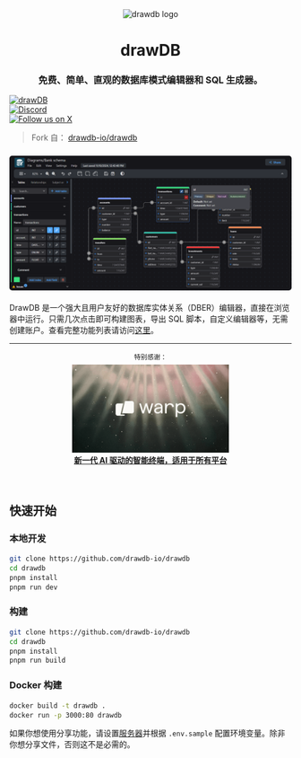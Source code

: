 <div align="center">
    <img width="64" alt="drawdb logo" src="./src/assets/icon-dark.png">
    <h1>drawDB</h1>
</div>


<h3 align="center">免费、简单、直观的数据库模式编辑器和 SQL 生成器。</h3>


<div align="center" style="margin-bottom:12px;">
    <a href="https://drawdb.app/" style="display: flex; align-items: center;">
        <img src="https://img.shields.io/badge/Start%20building-grey" alt="drawDB"/>
    </a>
    <a href="https://discord.gg/BrjZgNrmR6" style="display: flex; align-items: center;">
        <img src="https://img.shields.io/discord/1196658537208758412.svg?label=Join%20the%20Discord&logo=discord" alt="Discord"/>
    </a>
    <a href="https://x.com/drawDB_" style="display: flex; align-items: center;">
        <img src="https://img.shields.io/badge/Follow%20us%20on%20X-blue?logo=X" alt="Follow us on X"/>
    </a>
</div>

> Fork 自： [drawdb-io/drawdb](https://github.com/drawdb-io/drawdb)

<h3 align="center"><img width="700" style="border-radius:5px;" alt="demo" src="./src/assets/drawdb.png"></h3>

DrawDB 是一个强大且用户友好的数据库实体关系（DBER）编辑器，直接在浏览器中运行。只需几次点击即可构建图表，导出 SQL 脚本，自定义编辑器等，无需创建账户。查看完整功能列表请访问[这里](https://drawdb.app/)。



---
<div align="center">
  <sup>特别感谢：</sup>
  <br>
  <a href="https://www.warp.dev/drawdb/" target="_blank">
    <img alt="Warp sponsorship" width="280" src="./src/assets/warp2.png">
    <br>
    <b>新一代 AI 驱动的智能终端，适用于所有平台</b>
  </a>
</div>
<br/>
<br/>


## 快速开始

### 本地开发

```bash
git clone https://github.com/drawdb-io/drawdb
cd drawdb
pnpm install
pnpm run dev
```

### 构建

```bash
git clone https://github.com/drawdb-io/drawdb
cd drawdb
pnpm install
pnpm run build
```

### Docker 构建

```bash
docker build -t drawdb .
docker run -p 3000:80 drawdb
```

如果你想使用分享功能，请设置[服务器](https://github.com/drawdb-io/drawdb-server)并根据 `.env.sample` 配置环境变量。除非你想分享文件，否则这不是必需的。
